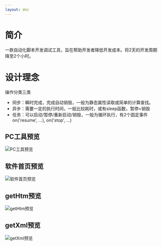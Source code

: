 ```yaml
---
layout: doc
---
```


# 简介

一款自动化脚本开发调试工具，旨在帮助开发者降低开发成本。将2天的开发周期降至2个小时。

# 设计理念

操作分类三类

* 同步：瞬时完成，完成自动销毁，一般为静态属性读取或简单的计算查找。
* 异步：需要一定的执行时间，一般比较耗时，或有sleep函数，暂停=销毁
* 任务：可以启动/暂停/重新启动/销毁，一般为循环执行，有2个固定事件on('resume', ...), on('stop', ...)

## PC工具预览
![PC工具预览](http://43.240.223.138:3001/images/pc.png)


## 软件首页预览
![软件首页预览](http://43.240.223.138:3001/images/dev_preview.png)

## getHtm预览
![getHtm预览](http://43.240.223.138:3001/images/getHtml.png)


## getXml预览
![getXml预览](http://43.240.223.138:3001/images/getXml.png)
